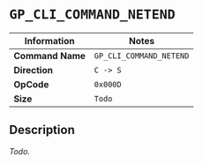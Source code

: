# `GP_CLI_COMMAND_NETEND`

| Information               | Notes |
|---                        |---    |
| **Command Name**          | `GP_CLI_COMMAND_NETEND` |
| **Direction**             | `C -> S` |
| **OpCode**                | `0x000D` |
| **Size**                  | `Todo` |

## Description

_Todo._